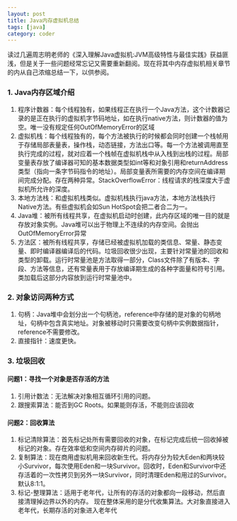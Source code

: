 ```yaml
---
layout: post
title: Java内存虚拟机总结
tags: [java]
category: coder
---
```


读过几遍周志明老师的《深入理解Java虚拟机:JVM高级特性与最佳实践》获益匪浅，但是关于一些问题经常忘记又需要重新翻阅。现在将其中内存虚拟机相关章节的内从自己浓缩总结一下，以供参阅。

<!-- more -->

### 1. Java内存区域介绍

1. 程序计数器：每个线程独有，如果线程正在执行一个Java方法，这个计数器记录的是正在执行的虚拟机字节码地址，如在执行native方法，则计数器的值为空。唯一没有规定任何OutOfMemoryError的区域
2. 虚拟机栈：每个线程独有的，每个方法被执行的时候都会同时创建一个栈帧用于存储局部表量表，操作栈，动态链接，方法出口等。每一个方法被调用直至执行完成的过程，就对应着一个栈帧在虚拟机栈中从入栈到出栈的过程。局部变量表存放了编译器可知的基本数据类型如int等和对象引用和returnAddress类型（指向一条字节码指令的地址）。局部变量表所需要的内存空间在编译期间完成分配。存在两种异常。StackOverflowError：线程请求的栈深度大于虚拟机所允许的深度。
3. 本地方法栈：和虚拟机栈类似。虚拟机栈执行java方法，本地方法栈执行Native方法。有些虚拟机会如Sun HotSpot会把二者合二为一。
4. Java堆：被所有线程共享，在虚拟机启动时创建，此内存区域的唯一目的就是存放对象实例。Java堆可以出于物理上不连续的内存空间。会抛出OutOfMemoryError异常
5. 方法区：被所有线程共享，存储已经被虚拟机加载的类信息、常量、静态变量、即时编译器编译后的代码。垃圾回收很少出现，主要针对常量池的回收和类型的卸载。运行时常量池是方法取得一部分，Class文件除了有版本、字段、方法等信息，还有常量表用于存放编译期生成的各种字面量和符号引用。类加载后这部分内容放到运行时常量池中。

### 2. 对象访问两种方式
1. 句柄：Java堆中会划分出一个句柄池，reference中存储的是对象的句柄地址，句柄中包含真实地址。对象被移动时只需要改变句柄中实例数据指针，reference不需要修改。
2. 直接指针：速度更快。

### 3. 垃圾回收

#### 问题1：寻找一个对象是否存活的方法
1. 引用计数法：无法解决对象相互循环引用的问题。
2. 跟搜索算法：能否到GC Roots。如果能则存活，不能则应该回收

#### 问题2：回收算法

1. 标记清除算法：首先标记处所有需要回收的对象，在标记完成后统一回收掉被标记的对象。存在效率低和空间内存碎片的问题。
2. 复制算法：现在商用虚拟机用来回收新生代。将内存分为较大Eden和两块较小Survivor，每次使用Eden和一块Survivor。回收时，Eden和Survivor中还存活着的一次性拷贝到另外一块Survivor，同时清理Eden和用过的Survivor。默认8:1:1。
3. 标记-整理算法：适用于老年代，让所有的存活的对象都向一段移动，然后直接清理掉边界以外的内存。
          现在整体采用的是分代收集算法。大对象直接进入老年代，长期存活的对象进入老年代


